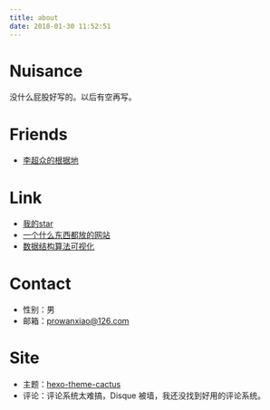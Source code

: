 ```yaml
---
title: about
date: 2018-01-30 11:52:51
---
```


# Nuisance
没什么屁股好写的。以后有空再写。

# Friends
- [李超众的根据地](https://www.licz.site/)

# Link
- [我的star](/2018/05/01/charming-star-repositories/)
- [一个什么东西都放的网站](http://pwxcoo.com/)
- [数据结构算法可视化](https://www.cs.usfca.edu/~galles/visualization/Algorithms.html)

# Contact
- 性别：男
- 邮箱：[prowanxiao@126.com](mailto:prowanxiao@126.com)

# Site
- 主题：[hexo-theme-cactus](https://github.com/probberechts/hexo-theme-cactus)
- 评论：评论系统太难搞，Disque 被墙，我还没找到好用的评论系统。


